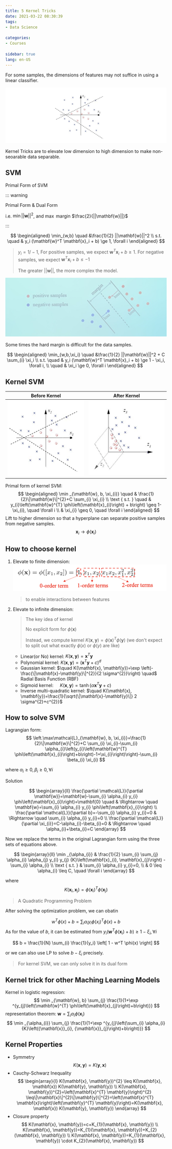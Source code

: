 ```yaml
---
title: 5 Kernel Tricks
date: 2021-03-22 08:30:39
tags: 
- Data Science

categories: 
- Courses

sidebar: true
lang: en-US
---
```




For some samples, the dimensions of features may not suffice in using a linear classifier.

![](./img/03-22-09-03-16.png)


Kernel Tricks are to elevate low dimension to high dimension to make non-seoarable data separable.

<!-- more -->


## SVM

Primal Form of SVM

::: warning

Primal Form & Dual Form

i.e. $\min ||\mathbf{w}||^2$, and $\max$ margin $\frac{2}{||\mathbf{w}||}$

:::


$$
\begin{aligned}
\min_{w,b} \quad &\frac{1}{2} ||\mathbf{w}||^2 \\
    s.t. \quad & y_i (\mathbf{w}^T \mathbf{x}_i + b) \ge 1, \forall i
\end{aligned}
$$

> $y_i = 1/-1$, For positive samples, we expect $\mathbf{w}^T \mathbf{x}_i + b \ge 1$. For negative samples, we expect $\mathbf{w}^T \mathbf{x}_i + b \le -1$
>
> The greater $||\mathbf{w}||$, the more complex the model.


![](./img/03-22-08-39-39.png)

Some times the hard margin is difficult for the data samples.

$$
\begin{aligned}
\min_{w,b,\xi_i} \quad &\frac{1}{2} ||\mathbf{w}||^2 + C \sum_{i} \xi_i \\
    s.t. \quad & y_i (\mathbf{w}^T \mathbf{x}_i + b) \ge 1 - \xi_i, \forall i, \\
    \quad & \xi_i \ge 0, \forall i
\end{aligned}
$$

## Kernel SVM

|  Before Kernel     |  After Kernel     |
|  ---  |  ---  |
|  ![](./img/03-22-09-06-02.png)     |  ![](./img/03-22-09-05-52.png)     |




Primal form of kernel SVM:
$$
\begin{aligned}
\min _{\mathbf{w}, b, \xi_{i}} \quad & \frac{1}{2}\|\mathbf{w}\|^{2}+C \sum_{i} \xi_{i} \\
\text { s.t. } \quad & y_{i}\left(\mathbf{w}^{T} \phi\left(\mathbf{x}_{i}\right) + b\right) \geq 1-\xi_{i}, \quad \forall i \\
& \xi_{i} \geq 0, \quad \forall i
\end{aligned}
$$
Lift to higher dimension so that a hyperplane can separate positive samples from negative samples.
$$
\mathbf{x}_{i} \rightarrow \phi\left(\mathbf{x}_{i}\right)
$$


## How to choose kernel

1. Elevate to finite dimension:
   ![](./img/03-22-09-06-39.png)
   > to enable interactions between features
2. Elevate to infinite dimension:
   > The key idea of kernel
   > 
   > No explicit form for $\phi(\mathbf{x})$ 
   > 
   > Instead, we compute kernel $K(\mathbf{x}, \mathbf{y})=\phi(\mathbf{x})^{T} \phi(\mathbf{y})$ (we don't expect to split out what exactly $\phi(x)$ or $\phi(y)$ are like)
   - Linear(or No) kernel: $K(\mathbf{x},\mathbf{y}) = \mathbf{x}^T\mathbf{y}$
   - Polynomial kernel: $K(\mathbf{x}, \mathbf{y})=\left(\mathbf{x}^{T} \mathbf{y}+c\right)^{d}$
   - Gaussian kernel: $\quad K(\mathbf{x}, \mathbf{y})=\exp \left(-\frac{\|\mathbf{x}-\mathbf{y}\|^{2}}{2 \sigma^{2}}\right) \quad$ Radial Basis Function (RBF)
   - Sigmoid kernel: $\quad K(\mathbf{x}, \mathbf{y})=\tanh \left(\alpha \mathbf{x}^{T} \mathbf{y}+c\right)$
   - Inverse multi-quadratic kernel: $\quad K(\mathbf{x}, \mathbf{y})=\frac{1}{\sqrt{\|\mathbf{x}-\mathbf{y}\|} 2 \sigma^{2}+c^{2}}$

## How to solve SVM

Lagrangian form:
$$
\left.\max\mathcal{L}_{\mathbf{w}, b, \xi_{i}}=\frac{1}{2}\|\mathbf{w}\|^{2}+C \sum_{i} \xi_{i}-\sum_{i} \alpha_{i}\left(y_{i}\left(\mathbf{w}^{T} \phi\left(\mathbf{x}_{i}\right)+b\right)-1+\xi_{i}\right)\right)-\sum_{i} \beta_{i} \xi_{i}
$$

where $\alpha_i \ge 0, \beta_i \ge 0, \forall i$

Solution

$$
\begin{array}{ll}
\frac{\partial \mathcal{L}}{\partial \mathbf{w}}=\mathbf{w}-\sum_{i} \alpha_{i} y_{i} \phi\left(\mathbf{x}_{i}\right)=\mathbf{0} \quad & \Rightarrow \quad \mathbf{w}=\sum_{i} \alpha_{i} y_{i} \phi\left(\mathbf{x}_{i}\right) \\
\frac{\partial \mathcal{L}}{\partial b}=-\sum_{i} \alpha_{i} y_{i}=0 & \Rightarrow \quad  \sum_{i} \alpha_{i} y_{i}=0 \\
\frac{\partial \mathcal{L}}{\partial \xi_{i}}=C-\alpha_{i}-\beta_{i}=0 & \Rightarrow \quad \alpha_{i}+\beta_{i}=C
\end{array}
$$

Now we replace the terms in the original Lagrangian form using the three sets of equations above.

$$
\begin{array}{ll}
\min _{\alpha_{i}} & \frac{1}{2} \sum_{i} \sum_{j} \alpha_{i} \alpha_{j} y_{i} y_{j} {K}\left(\mathbf{x}_{i}, \mathbf{x}_{j}\right) -\sum_{i} \alpha_{i} \\
\text { s.t. } & \sum_{i} \alpha_{i} y_{i}=0, \\
& 0 \leq \alpha_{i} \leq C, \quad \forall i
\end{array}
$$

where 
$$
K\left(\mathbf{x}_{i}, \mathbf{x}_{j}\right)=\phi\left(\mathbf{x}_{i}\right)^{T} \phi\left(\mathbf{x}_{j}\right)
$$

> A Quadratic Programming Problem

After solving the optimization problem, we can obatin

$$
w^T\phi(x) + b = \sum_{i} \alpha_i y_i \phi(x_i)^T \phi(x) + b
$$
As for the value of $b$, it can be estimated from $y_{i}\left(\mathbf{w}^{T} \phi\left(\mathbf{x}_{i}\right) + b\right) \geq 1-\xi_{i},  \forall i$ 

$$
b = \frac{1}{N} \sum_{i} \frac{1}{y_i} \left[ 1 - w^T \phi(x) \right]
$$

or we can also use LP to solve $b - \xi_i$ precisely.

> For kernel SVM, we can only solve it in its dual form


## Kernel trick for other Maching Learning Models


Kernel in logistic regression:
$$
\min _{\mathbf{w}, b} \sum_{j} \frac{1}{1+\exp ^{y_{j}\left(\mathbf{w}^{T} \phi\left(\mathbf{x}_{j}\right)+b\right)}}
$$
representation theorem: $\mathbf{w}=\sum_{i} \alpha_{i} \phi\left(\mathbf{x}_{i}\right)$
$$
\min _{\alpha_{i}} \sum_{j} \frac{1}{1+\exp ^{y_{j}\left(\sum_{i} \alpha_{i} {K}\left({\mathbf{x}}_{i}, {\mathbf{x}}_{j}\right)+b\right)}}
$$


## Kernel Properties
- Symmetry
  $$
  K(\mathbf{x}, \mathbf{y})=K(\mathbf{y}, \mathbf{x})
  $$
- Cauchy-Schwarz Inequality
$$
\begin{array}{l}
K(\mathbf{x}, \mathbf{y})^{2} \leq K(\mathbf{x}, \mathbf{x}) K(\mathbf{y}, \mathbf{y}) \\
K(\mathbf{x}, \mathbf{y})^{2}=\left(\mathbf{x}^{T} \mathbf{y}\right)^{2} \leq\|\mathbf{x}\|^{2}\|\mathbf{y}\|^{2}=\left(\mathbf{x}^{T} \mathbf{x}\right)\left(\mathbf{y}^{T} \mathbf{y}\right)=K(\mathbf{x}, \mathbf{x}) K(\mathbf{y}, \mathbf{y})
\end{array}
$$
- Closure property
$$
K(\mathbf{x}, \mathbf{y})=c+K_{1}(\mathbf{x}, \mathbf{y}) \\
K(\mathbf{x}, \mathbf{y})=K_{1}(\mathbf{x}, \mathbf{y})+K_{2}(\mathbf{x}, \mathbf{y}) \\
K(\mathbf{x}, \mathbf{y})=K_{1}(\mathbf{x}, \mathbf{y}) \cdot K_{2}(\mathbf{x}, \mathbf{y})
$$



